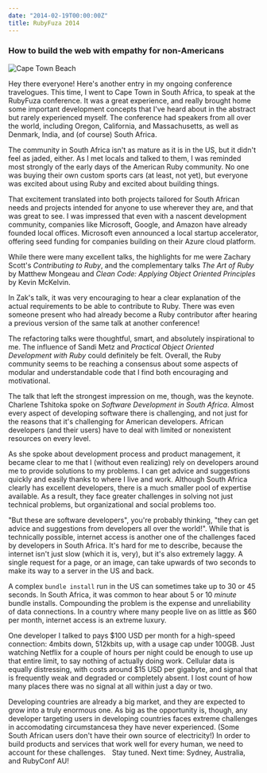 ```yaml
---
date: "2014-02-19T00:00:00Z"
title: RubyFuza 2014
---
```


### How to build the web with empathy for non-Americans

![Cape Town Beach](https://andre.arko.net/2014/02/19/rubyfuza-2014/beach.jpg)

Hey there everyone! Here's another entry in my ongoing conference travelogues. This time, I went to Cape Town in South Africa, to speak at the RubyFuza conference. It was a great experience, and really brought home some important development concepts that I've heard about in the abstract but rarely experienced myself. The conference had speakers from all over the world, including Oregon, California, and Massachusetts, as well as Denmark, India, and (of course) South Africa.

The community in South Africa isn't as mature as it is in the US, but it didn't feel as jaded, either. As I met locals and talked to them, I was reminded most strongly of the early days of the American Ruby community. No one was buying their own custom sports cars (at least, not yet), but everyone was excited about using Ruby and excited about building things. 

That excitement translated into both projects tailored for South African needs and projects intended for anyone to use wherever they are, and that was great to see. I was impressed that even with a nascent development community, companies like Microsoft, Google, and Amazon have already founded local offices. Microsoft even announced a local startup accelerator, offering seed funding for companies building on their Azure cloud platform.

While there were many excellent talks, the highlights for me were Zachary Scott's _Contributing to Ruby_, and the complementary talks _The Art of Ruby_ by Matthew Mongeau and _Clean Code: Applying Object Oriented Principles_ by Kevin McKelvin.

In Zak's talk, it was very encouraging to hear a clear explanation of the actual requirements to be able to contribute to Ruby. There was even someone present who had already become a Ruby contributor after hearing a previous version of the same talk at another conference!

The refactoring talks were thoughtful, smart, and absolutely inspirational to me. The influence of Sandi Metz and _Practical Object Oriented Development with Ruby_ could definitely be felt. Overall, the Ruby community seems to be reaching a consensus about some aspects of modular and understandable code that I find both encouraging and motivational.

The talk that left the strongest impression on me, though, was the keynote. Charlene Tshitoka spoke on _Software Development in South Africa_. Almost every aspect of developing software there is challenging, and not just for the reasons that it's challenging for American developers. African developers (and their users) have to deal with limited or nonexistent resources on every level.

As she spoke about development process and product management, it became clear to me that I (without even realizing) rely on developers around me to provide solutions to my problems. I can get advice and suggestions quickly and easily thanks to where I live and work. Although South Africa clearly has excellent developers, there is a much smaller pool of expertise available. As a result, they face greater challenges in solving not just technical problems, but organizational and social problems too.

"But these are software developers", you're probably thinking, "they can get advice and suggestions from developers all over the world!". While that is technically possible, internet access is another one of the challenges faced by developers in South Africa. It's hard for me to describe, because the internet isn't just slow (which it is, very), but it's also extremely laggy. A single request for a page, or an image, can take upwards of two seconds to make its way to a server in the US and back.

A complex `bundle install` run in the US can sometimes take up to 30 or 45 seconds. In South Africa, it was common to hear about 5 or 10 _minute_ bundle installs. Compounding the problem is the expense and unreliability of data connections. In a country where many people live on as little as $60 per month, internet access is an extreme luxury.

One developer I talked to pays $100 USD per month for a high-speed connection: 4mbits down, 512kbits up, with a usage cap under 100GB. Just watching Netflix for a couple of hours per night could be enough to use up that entire limit, to say nothing of actually doing work. Cellular data is equally distressing, with costs around $15 USD per gigabyte, and signal that is frequently weak and degraded or completely absent. I lost count of how many places there was no signal at all within just a day or two. 

Developing countries are already a big market, and they are expected to grow into a truly enormous one. As big as the opportunity is, though, any developer targeting users in developing countries faces extreme challenges in accomodating circumstancesa they have never experienced. (Some South African users don't have their own source of electricity!) In order to build products and services that work well for every human, we need to account for these challenges.
  
Stay tuned. Next time: Sydney, Australia, and RubyConf AU!

